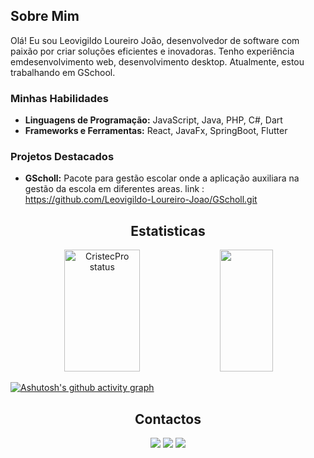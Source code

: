## Sobre Mim

Olá! Eu sou Leovigildo Loureiro João, desenvolvedor de software com paixão por criar soluções eficientes e inovadoras. Tenho experiência emdesenvolvimento web, desenvolvimento desktop. Atualmente, estou trabalhando em GSchool.

### Minhas Habilidades

- **Linguagens de Programação:** JavaScript, Java, PHP, C#, Dart
- **Frameworks e Ferramentas:** React, JavaFx, SpringBoot, Flutter

### Projetos Destacados

- **GScholl:** Pacote para gestão escolar onde a aplicação auxiliara na gestão da escola em diferentes areas. link : https://github.com/Leovigildo-Loureiro-Joao/GScholl.git


<div align="center">
  
  <h2>Estatisticas</h2>
  <img width="49%" height="195px" src="https://github-readme-stats.vercel.app/api?username=Leovigildo-Loureiro-Joao&show_icons=true&count_private=true&hide_border=true&title_color=dee5ea&icon_color=1F85DE&text_color=dee5ea&bg_color=0d1117" alt="CristecPro status"/>
  
  <img width="41%" height="195px" src="https://github-readme-stats.vercel.app/api/top-langs/?username=Leovigildo-Loureiro-Joao&layout=compact&hide_border=true&title_color=dee5ea&text_color=dee5ea&bg_color=0d1117" />
  
  </div>
  
  [![Ashutosh's github activity graph](https://github-readme-activity-graph.vercel.app/graph?username=Leovigildo-Loureiro-Joao&custom_title=Leovigildo%20Loureiro%20Joao%20Contribution%20graph&hide_border=true&bg_color=0d1117&title_color=dee5ea&color=1DAFDB&line=1DAFDB&point=1DAFDB)](https://github.com/ashutosh00710/github-readme-activity-graph)
  

  <div align="center">  
  
  <h2>Contactos</h2>
<a href="https://www.facebook.com/profile.php?id=61560023893618" target="_blank"><img src="https://img.shields.io/badge/Facebook-blue?style=for-the-badge&logo=facebook" target="_blank"></a> <a href="https://www.linkedin.com/in/leovigildo-jo%C3%A3o-93203132b/" target="_blank"><img src="https://img.shields.io/badge/Linkedin-blue?style=for-the-badge&logo=linkedin" target="_blank"></a> 
<img src="https://img.shields.io/badge/email-blue?style=for-the-badge&logo=gmail&logoColor=white&label=leovigildojoao902%40gmail.com&labelColor=blue" target="_blank">

  </div>



